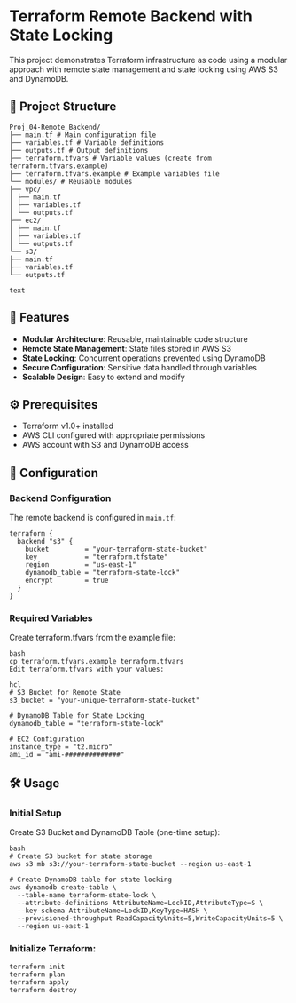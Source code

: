 # Terraform Remote Backend with State Locking

This project demonstrates Terraform infrastructure as code using a modular approach with remote state management and state locking using AWS S3 and DynamoDB.

## 📁 Project Structure
```
Proj_04-Remote_Backend/
├── main.tf # Main configuration file
├── variables.tf # Variable definitions
├── outputs.tf # Output definitions
├── terraform.tfvars # Variable values (create from terraform.tfvars.example)
├── terraform.tfvars.example # Example variables file
└── modules/ # Reusable modules
├── vpc/
│ ├── main.tf
│ ├── variables.tf
│ └── outputs.tf
├── ec2/
│ ├── main.tf
│ ├── variables.tf
│ └── outputs.tf
└── s3/
├── main.tf
├── variables.tf
└── outputs.tf

text
```
## 🚀 Features

- **Modular Architecture**: Reusable, maintainable code structure
- **Remote State Management**: State files stored in AWS S3
- **State Locking**: Concurrent operations prevented using DynamoDB
- **Secure Configuration**: Sensitive data handled through variables
- **Scalable Design**: Easy to extend and modify

## ⚙️ Prerequisites

- Terraform v1.0+ installed
- AWS CLI configured with appropriate permissions
- AWS account with S3 and DynamoDB access

## 🔧 Configuration

### Backend Configuration

The remote backend is configured in `main.tf`:

```hcl
terraform {
  backend "s3" {
    bucket         = "your-terraform-state-bucket"
    key            = "terraform.tfstate"
    region         = "us-east-1"
    dynamodb_table = "terraform-state-lock"
    encrypt        = true
  }
}
```
### Required Variables
Create terraform.tfvars from the example file:
```
bash
cp terraform.tfvars.example terraform.tfvars
Edit terraform.tfvars with your values:

hcl
# S3 Bucket for Remote State
s3_bucket = "your-unique-terraform-state-bucket"

# DynamoDB Table for State Locking
dynamodb_table = "terraform-state-lock"

# EC2 Configuration
instance_type = "t2.micro"
ami_id = "ami-##############"

```

## 🛠️ Usage
### Initial Setup
Create S3 Bucket and DynamoDB Table (one-time setup):
```
bash
# Create S3 bucket for state storage
aws s3 mb s3://your-terraform-state-bucket --region us-east-1

# Create DynamoDB table for state locking
aws dynamodb create-table \
  --table-name terraform-state-lock \
  --attribute-definitions AttributeName=LockID,AttributeType=S \
  --key-schema AttributeName=LockID,KeyType=HASH \
  --provisioned-throughput ReadCapacityUnits=5,WriteCapacityUnits=5 \
  --region us-east-1
```
### Initialize Terraform:
```
terraform init
terraform plan
terraform apply
terraform destroy
```
